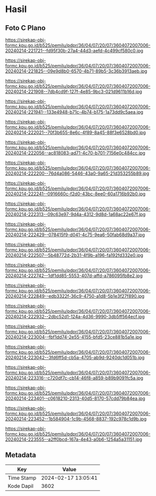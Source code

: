 # Hasil

## Foto C Plano

https://sirekap-obj-formc.kpu.go.id/b525/pemilu/pdpr/36/04/07/20/07/3604072007006-20240214-221721--fd95f30b-27a4-44d3-aefd-4c499cf580c0.jpg

https://sirekap-obj-formc.kpu.go.id/b525/pemilu/pdpr/36/04/07/20/07/3604072007006-20240214-221825--09e9d8b0-6570-4b71-89b5-3c36b3913aeb.jpg

https://sirekap-obj-formc.kpu.go.id/b525/pemilu/pdpr/36/04/07/20/07/3604072007006-20240214-221908--7db4cd9f-127f-4e85-9bc3-021d9611b16d.jpg

https://sirekap-obj-formc.kpu.go.id/b525/pemilu/pdpr/36/04/07/20/07/3604072007006-20240214-221941--133e4948-b71c-4b74-b175-1a73dd9c5aea.jpg

https://sirekap-obj-formc.kpu.go.id/b525/pemilu/pdpr/36/04/07/20/07/3604072007006-20240214-222021--70f3b655-8e6c-4f89-8a45-88f3e6528bd0.jpg

https://sirekap-obj-formc.kpu.go.id/b525/pemilu/pdpr/36/04/07/20/07/3604072007006-20240214-222056--ac818083-ad71-4c70-b701-7156e0c484cc.jpg

https://sirekap-obj-formc.kpu.go.id/b525/pemilu/pdpr/36/04/07/20/07/3604072007006-20240214-222200--76d4a086-5446-43a0-9a65-21d353255b89.jpg

https://sirekap-obj-formc.kpu.go.id/b525/pemilu/pdpr/36/04/07/20/07/3604072007006-20240214-222241--0916660c-f2d0-43bc-8ee0-60a1716b92b0.jpg

https://sirekap-obj-formc.kpu.go.id/b525/pemilu/pdpr/36/04/07/20/07/3604072007006-20240214-222313--09c63e97-9d4a-4312-9d8d-1a68ac22e67f.jpg

https://sirekap-obj-formc.kpu.go.id/b525/pemilu/pdpr/36/04/07/20/07/3604072007006-20240214-222429--078415f9-d041-4c75-9ea6-50fab68d9a37.jpg

https://sirekap-obj-formc.kpu.go.id/b525/pemilu/pdpr/36/04/07/20/07/3604072007006-20240214-222507--5b48772d-2b31-4f9b-a196-fa192fd332e0.jpg

https://sirekap-obj-formc.kpu.go.id/b525/pemilu/pdpr/36/04/07/20/07/3604072007006-20240214-222742--1df1dd85-5553-407d-affd-a786095fb8e2.jpg

https://sirekap-obj-formc.kpu.go.id/b525/pemilu/pdpr/36/04/07/20/07/3604072007006-20240214-222849--edb3322f-36c9-4750-a1d8-5b1e3f27f890.jpg

https://sirekap-obj-formc.kpu.go.id/b525/pemilu/pdpr/36/04/07/20/07/3604072007006-20240214-222932--2dbc52d1-124a-4d36-9990-3db5ff564ecf.jpg

https://sirekap-obj-formc.kpu.go.id/b525/pemilu/pdpr/36/04/07/20/07/3604072007006-20240214-223004--fbf1dd74-2e55-4155-bfd5-23ce881b5a1e.jpg

https://sirekap-obj-formc.kpu.go.id/b525/pemilu/pdpr/36/04/07/20/07/3604072007006-20240214-223042--3fd6ff5d-cb5a-4705-ab9d-9240dc1d051b.jpg

https://sirekap-obj-formc.kpu.go.id/b525/pemilu/pdpr/36/04/07/20/07/3604072007006-20240214-223316--c720df7c-cb14-46f8-a859-b89b9091fc5a.jpg

https://sirekap-obj-formc.kpu.go.id/b525/pemilu/pdpr/36/04/07/20/07/3604072007006-20240214-223401--c0618210-2313-40d5-8170-57cdd79b84ea.jpg

https://sirekap-obj-formc.kpu.go.id/b525/pemilu/pdpr/36/04/07/20/07/3604072007006-20240214-223452--1b584904-1c9b-4568-8837-192c978c1d9b.jpg

https://sirekap-obj-formc.kpu.go.id/b525/pemilu/pdpr/36/04/07/20/07/3604072007006-20240214-223555--a2ff0bcd-167a-4e43-a0b6-1254a5a31151.jpg


## Metadata

| Key        | Value               |
| ---------- | ------------------- |
| Time Stamp | 2024-02-17 13:05:41 |
| Kode Dapil | 3602                |



